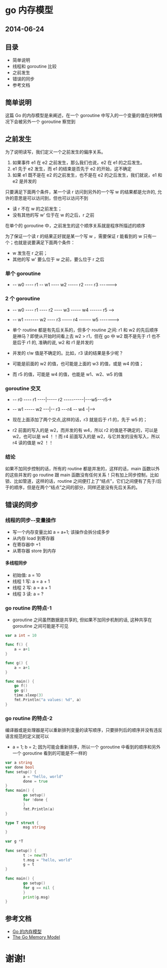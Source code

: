 # go 内存模型
## 2014-06-24



## 目录
* 简单说明          <!-- .element: class="fragment" data-fragment-index="1" -->
* 线程和 goroutine 比较         <!-- .element: class="fragment" data-fragment-index="2" -->
* 之前发生          <!-- .element: class="fragment" data-fragment-index="3" -->
* 错误的同步        <!-- .element: class="fragment" data-fragment-index="5" -->
* 参考文档          <!-- .element: class="fragment" data-fragment-index="6" -->



## 简单说明
这篇 Go 的内存模型是来阐述，在一个 goroutine 中写入的一个变量的值在何种情况下会被另外一个 goroutine 察觉到



## 之前发生
为了说明读写，我们定义一个之前发生的偏序关系。

1. 如果事件 e1 在 e2 之前发生，那么我们也说，e2 在 e1 的之后发生。
    <!-- .element: class="fragment" data-fragment-index="1" -->
1. e1 先于 e2 发生，而 e1 的结束是否先于 e2 的开始，这不确定
    <!-- .element: class="fragment" data-fragment-index="2" -->
1. 如果 e1 既不是在 e2 的之前发生，也不是在 e2 的之后发生，我们就说，e1 和 e2 是并发的
    <!-- .element: class="fragment" data-fragment-index="3" -->


只要满足下面两个条件，某一个读 r 访问到另外的一个写 w 的结果都是允许的, 允许的意思是可以访问到，但也可以访问不到

* 读 r 不在 w 的之前发生；
    <!-- .element: class="fragment" data-fragment-index="1" -->
* 没有其他的写 w' 位于在 w 的之后，r 之前
    <!-- .element: class="fragment" data-fragment-index="2" -->


在单个的 goroutine 中，之前发生的这个顺序关系就是程序所描述的顺序


为了保证一个读 r 的结果正好就是某一个写 w ，需要保证 r 能看到的 w 只有一个；也就是说要满足下面两个条件：

* w 发生在 r 之前；
    <!-- .element: class="fragment" data-fragment-index="1" -->
* 其他的写 w' 要么位于 w 之前，要么位于 r 之后
    <!-- .element: class="fragment" data-fragment-index="2" -->


### 单个 goroutine
* -- w0 ---- r1 -- w1 ---- w2 -----  r2 ---- r3 ------>


### 2 个 goroutine
* -- w0 ---- r1 ---- r2 ---- w3 -----  w4 ------ r5 -->
* -- w1 ------- w2 ---- r3 -----  r4 ------ w5 ------->

* 单个 routine 都是有先后关系的，但多个 routine 之间: r1 和 w2 的先后顺序是神马？即使从开始时间看上去 w2 > r1，但在 go 中 w2 既不是先于 r1 也不是后于 r1 的, 准确的说, w2 和 r1 是并发的
    <!-- .element: class="fragment" data-fragment-index="2" -->
* 并发的 r/w 值是不确定的。比如，r3 读的结果是多少呢？ <!-- .element: class="fragment" data-fragment-index="3" -->
 * 可能是前面的 w2 的值，也可能是上面的 w3 的值，或是 w4 的值； <!-- .element: class="fragment" data-fragment-index="4" -->
 * 而 r5 的值，可能是 w4 的值，也能是 w1、w2、w5 的值 <!-- .element: class="fragment" data-fragment-index="5" -->



### goroutine 交叉
* -- r0 ---- r1 ----|----- r2 ----------|---w5---r5-> 
* -- w1 ----- w2 ---|-- r3 ---r4 -- w4 -|-->

* 现在上面添加了两个交点,这样的话，r3 就是后于 r1 的，先于 w5 的；
    <!-- .element: class="fragment" data-fragment-index="2" -->
* r2 前面的写入的是 w2，而并发的有 w4，所以 r2 的值是不确定的，可以是 w2，也可以是 w4 ！！而 r4 前面写入的是 w2，与它并发的没有写入，所以 r4 读的值是 w2 ！！
    <!-- .element: class="fragment" data-fragment-index="3" -->


### 结论
如果不加同步控制的话，所有的 routine 都是并发的，这样的话，main 函数以外的这些并发的 go routine 跟 main 函数没有任何关系！只有加上同步控制，比如锁、比如管道，这样的话，routine 之间便打上了“结点”，它们之间便有了先于/后于的顺序，但是在两个“结点”之间的部分，同样还是没有先后关系的。



## 错误的同步


### 线程的同步--变量操作 
* 写一个内存变量比如 a = a+1; 该操作会拆分成多步 <!-- .element: class="fragment" data-fragment-index="3" -->
 * 从内存 load 到寄存器    <!-- .element: class="fragment" data-fragment-index="4" -->
 * 在寄存器中 +1           <!-- .element: class="fragment" data-fragment-index="5" -->
 * 从寄存器 store 到内存   <!-- .element: class="fragment" data-fragment-index="6" -->


#### 多线程同步
* 初始值: a = 10
* 线程 1 写: a = a + 1 <!-- .element: class="fragment" data-fragment-index="1" -->
* 线程 2 写: a = a + 1 <!-- .element: class="fragment" data-fragment-index="2" -->
* 线程 3 读: a = ?     <!-- .element: class="fragment" data-fragment-index="3" -->


### go routine 的特点-1
* goroutine 之间虽然数据是共享的, 但如果不加同步机制的话, 这种共享在 goroutine 之间可能是不可见

```go
var a int = 10

func f() {
    a = a+1
}

func g() {
    a = a+1
}

func main() {
    go f()
    go g()
    time.sleep(3)
    fmt.Println("a values: %d", a)
}
```
<!-- .element: class="fragment" data-fragment-index="2" -->


### go routine 的特点-2
编译器或是处理器是可以重新排列变量的读写顺序，只要排列后的顺序并没有违反语言规范的定义就可以

* a = 1; b = 2; 因为可能会重新排序，所以一个 goroutine 中看到的顺序和另外一个 goroutine 看到的可能是不一样的
    <!-- .element: class="fragment" data-fragment-index="2" -->

```go
var a string
var done bool
func setup() {
        a = "hello, world"
        done = true
}
func main() {
        go setup()
        for !done {
        }
        fmt.Println(a)
}
```
<!-- .element: class="fragment" data-fragment-index="3" -->


```go
type T struct {
        msg string
}
 
var g *T
 
func setup() {
        t := new(T)
        t.msg = "hello, world"
        g = t
}
 
func main() {
        go setup()
        for g == nil {
        }
        print(g.msg)
}

```



## 参考文档
* [Go 的内存模型](http://ilovers.sinaapp.com/article/go%E7%9A%84%E5%86%85%E5%AD%98%E6%A8%A1%E5%9E%8B)
* [The Go Memory Model](http://golang.org/ref/mem)



# 谢谢!

